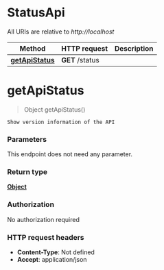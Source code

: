 # StatusApi

All URIs are relative to *http://localhost*

Method | HTTP request | Description
------------- | ------------- | -------------
[**getApiStatus**](StatusApi.md#getApiStatus) | **GET** /status | 


<a name="getApiStatus"></a>
# **getApiStatus**
> Object getApiStatus()



    Show version information of the API

### Parameters
This endpoint does not need any parameter.

### Return type

[**Object**](../Models/object.md)

### Authorization

No authorization required

### HTTP request headers

- **Content-Type**: Not defined
- **Accept**: application/json

